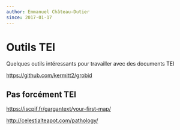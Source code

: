 ```yaml
---
author: Emmanuel Château-Dutier
since: 2017-01-17
---
```

# Outils TEI

Quelques outils intéressants pour travailler avec des documents TEI

https://github.com/kermitt2/grobid



## Pas forcément TEI

https://iscpif.fr/gargantext/your-first-map/

http://celestialteapot.com/pathology/